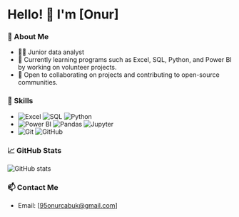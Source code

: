 # Hello! 👋 I'm [Onur]

### 🚀 About Me
- 👨‍💻 Junior data analyst
- 🌱 Currently learning programs such as Excel, SQL, Python, and Power BI by working on volunteer projects.
- 🤝 Open to collaborating on projects and contributing to open-source communities.

### 🔧 Skills
- ![Excel](https://img.shields.io/badge/Excel-217346?style=flat-square&logo=microsoft-excel&logoColor=white) ![SQL](https://img.shields.io/badge/SQL-4479A1?style=flat-square&logo=postgresql&logoColor=white) ![Python](https://img.shields.io/badge/Python-3776AB?style=flat-square&logo=python&logoColor=white)
- ![Power BI](https://img.shields.io/badge/Power%20BI-F2C811?style=flat-square&logo=power-bi&logoColor=black) ![Pandas](https://img.shields.io/badge/Pandas-150458?style=flat-square&logo=pandas&logoColor=white) ![Jupyter](https://img.shields.io/badge/Jupyter-F37626?style=flat-square&logo=jupyter&logoColor=white)
- ![Git](https://img.shields.io/badge/Git-F05032?style=flat-square&logo=git&logoColor=white) ![GitHub](https://img.shields.io/badge/GitHub-181717?style=flat-square&logo=github&logoColor=white)

### 📈 GitHub Stats
![GitHub stats](https://github-readme-stats.vercel.app/api?username=yourusername&show_icons=true&theme=radical)

### 📫 Contact Me
- Email: [95onurcabuk@gmail.com]

<!---
OnurCabuk1/OnurCabuk1 is a ✨ special ✨ repository because its `README.md` (this file) appears on your GitHub profile.
You can click the Preview link to take a look at your changes.
--->
